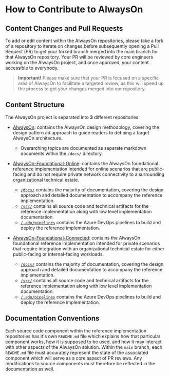 # How to Contribute to AlwaysOn

## Content Changes and Pull Requests

To add or edit content within the AlwaysOn repositories, please take a fork of a repository to iterate on changes before subsequently opening a Pull Request (PR) to get your forked branch merged into the main branch for that AlwaysOn repository. Your PR will be reviewed by core engineers working on the AlwaysOn project, and once approved, your content accessible to everybody.

> **Important!** Please make sure that your PR is focused on a specific area of AlwaysOn to facilitate a targeted review, as this will speed up the process to get your changes merged into our repository.

## Content Structure

The AlwaysOn project is separated into **3** different repositories:

- [AlwaysOn](./README.md): contains the AlwaysOn design methodology, covering the design pattern ad approach to guide readers to defining a target AlwaysOn architecture.
  - Overarching topics are documented as separate markdown documents within the `/docs/` directory.

- [AlwaysOn-Foundational-Online](http://github.com/azure/alwayson-foundational-online): contains the AlwaysOn foundational reference implementation intended for online scenarios that are public-facing and do not require private network connectivity to a surrounding organizational technical estate.
  - [`/docs/`](https://github.com/Azure/alwayson-foundational-online/tree/main/docs) contains the majority of documentation, covering the design approach and detailed documentation to accompany the reference implementation.
  - [`/src/`](https://github.com/Azure/alwayson-foundational-online/tree/main/src) contains all source code and technical artifacts for the reference implementation along with low level implementation documentation.
  - [`/.ado/pipelines`](https://github.com/Azure/alwayson-foundational-online/tree/main/.ado/pipelines) contains the Azure DevOps pipelines to build and deploy the reference implementation.

- [AlwaysOn-Foundational-Connected](http://github.com/azure/alwayson-foundational-connected): contains the AlwaysOn foundational reference implementation intended for private scenarios that require integration with an organizational technical estate for either public-facing or internal-facing workloads.
  - [`/docs/`](http://github.com/azure/alwayson-foundational-connected/tree/main/docs) contains the majority of documentation, covering the design approach and detailed documentation to accompany the reference implementation.
  - [`/src/`](http://github.com/azure/alwayson-foundational-connected/tree/main/src) contains all source code and technical artifacts for the reference implementation along with low level implementation documentation.
  - [`/.ado/pipelines`](http://github.com/azure/alwayson-foundational-connected/tree/main/.ado/pipelines) contains the Azure DevOps pipelines to build and deploy the reference implementation.

## Documentation Conventions

Each source code component within the reference implementation repositories has it's own `README.md` file which explains how that particular component works, how it is supposed to be used, and how it may interact with other aspects of the AlwaysOn solution.
Within the `main` branch, each `README.md` file must accurately represent the state of the associated component which will serve as a core aspect of PR reviews. Any modifications to source components must therefore be reflected in the documentation as well.
